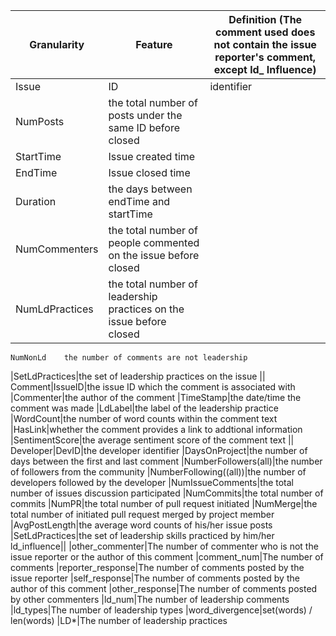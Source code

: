 Granularity|Feature|Definition (The comment used does not contain the issue reporter's comment, except ld_ Influence)
------------ | ------------- | ------------
Issue|ID|identifier
|NumPosts|the total number of posts under the same ID before closed
|StartTime|Issue created time
|EndTime|Issue closed time
|Duration|the days between endTime and startTime
|NumCommenters|the total number of people commented on the issue before closed
|NumLdPractices|the total number of leadership practices on the issue before closed
    NumNonLd    the number of comments are not leadership
|SetLdPractices|the set of leadership practices on the issue
||
Comment|IssueID|the issue ID which the comment is associated with
|Commenter|the author of the comment
|TimeStamp|the date/time the comment was made
|LdLabel|the label of the leadership practice
|WordCount|the number of word counts within the comment text
|HasLink|whether the comment provides a link to addtional information
|SentimentScore|the average sentiment score of the comment text
||
Developer|DevID|the developer identifier
|DaysOnProject|the number of days between the first and last comment
|NumberFollowers(all)|the number of followers from the community
|NumberFollowing((all))|the number of developers followed by the developer
|NumIssueComments|the total number of issues discussion participated
|NumCommits|the total number of commits
|NumPR|the total number of pull request initiated
|NumMerge|the total number of initiated pull request merged by project member
|AvgPostLength|the average word counts of his/her issue posts
|SetLdPractices|the set of leadership skills practiced by him/her
ld_influence||
|other_commenter|The number of commenter who is not the issue reporter or the author of this comment
|comment_num|The number of comments
|reporter_response|The number of comments posted by the issue reporter
|self_response|The number of comments posted by the author of this comment
|other_response|The number of comments posted by other commenters
|ld_num|The number of leadership comments
|ld_types|The number of leadership types
|word_divergence|set(words) / len(words)
|LD*|The number of leadership practices
